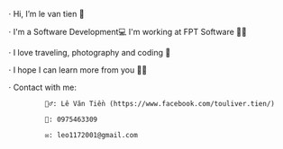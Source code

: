 ⋅  Hi, I’m le van tien 👋

⋅  I'm a Software Development💻 I'm working at FPT Software 👨‍🎓

⋅  I love traveling, photography and coding 🥰

⋅  I hope I can learn more from you 👀👐

⋅  Contact with me:

             🙋‍♂️: Lê Văn Tiền (https://www.facebook.com/touliver.tien/)
             
             📲: 0975463309
             
             ✉️: leo1172001@gmail.com
